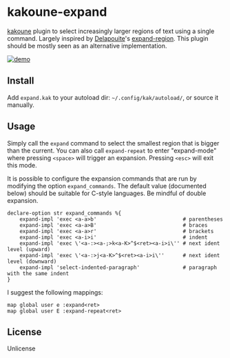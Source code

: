 # kakoune-expand

[kakoune](http://kakoune.org) plugin to select increasingly larger regions of text using a single command. Largely inspired by [Delapouite](https://github.com/delapouite)'s [expand-region](https://github.com/delapouite/kakoune-expand-region). This plugin should be mostly seen as an alternative implementation.

[![demo](https://asciinema.org/a/138326.png)](https://asciinema.org/a/138326)

## Install

Add `expand.kak` to your autoload dir: `~/.config/kak/autoload/`, or source it manually.

## Usage

Simply call the `expand` command to select the smallest region that is bigger than the current. You can also call `expand-repeat` to enter "expand-mode" where pressing `<space>` will trigger an expansion. Pressing `<esc>` will exit this mode.

It is possible to configure the expansion commands that are run by modifying the option `expand_commands`. 
The default value (documented below) should be suitable for C-style languages. Be mindful of double expansion.
```
declare-option str expand_commands %{
    expand-impl 'exec <a-a>b'                            # parentheses
    expand-impl 'exec <a-a>B'                            # braces
    expand-impl 'exec <a-a>r'                            # brackets
    expand-impl 'exec <a-i>i'                            # indent
    expand-impl 'exec \'<a-:><a-;>k<a-K>^$<ret><a-i>i\'' # next ident level (upward)
    expand-impl 'exec \'<a-:>j<a-K>^$<ret><a-i>i\''      # next ident level (downward)
    expand-impl 'select-indented-paragraph'              # paragraph with the same indent
}
```

I suggest the following mappings:
```
map global user e :expand<ret>
map global user E :expand-repeat<ret>
```

## License

Unlicense
